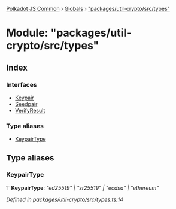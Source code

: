 [Polkadot JS Common](../README.md) › [Globals](../globals.md) › ["packages/util-crypto/src/types"](_packages_util_crypto_src_types_.md)

# Module: "packages/util-crypto/src/types"

## Index

### Interfaces

* [Keypair](../interfaces/_packages_util_crypto_src_types_.keypair.md)
* [Seedpair](../interfaces/_packages_util_crypto_src_types_.seedpair.md)
* [VerifyResult](../interfaces/_packages_util_crypto_src_types_.verifyresult.md)

### Type aliases

* [KeypairType](_packages_util_crypto_src_types_.md#keypairtype)

## Type aliases

###  KeypairType

Ƭ **KeypairType**: *"ed25519" | "sr25519" | "ecdsa" | "ethereum"*

*Defined in [packages/util-crypto/src/types.ts:14](https://github.com/polkadot-js/common/blob/e7c665e5/packages/util-crypto/src/types.ts#L14)*
